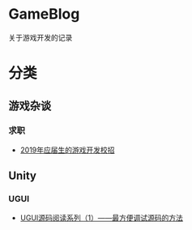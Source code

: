 # GameBlog
关于游戏开发的记录

# 分类

## 游戏杂谈

### 求职

- [2019年应届生的游戏开发校招](https://github.com/hahahuahai/GameBlog/issues/1)

## Unity

### UGUI

- [UGUI源码阅读系列（1）——最方便调试源码的方法](https://github.com/hahahuahai/GameBlog/issues/2)